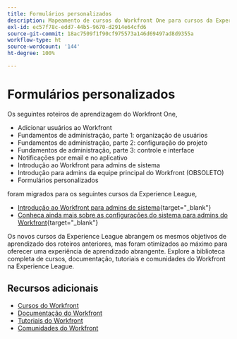 ```yaml
---
title: Formulários personalizados
description: Mapeamento de cursos do Workfront One para cursos da Experience League
exl-id: ec57f78c-edd7-44b5-9670-d2914e64cfd6
source-git-commit: 18ac7509f1f90cf975573a146d69497ad8d9355a
workflow-type: ht
source-wordcount: '144'
ht-degree: 100%

---
```


# Formulários personalizados

Os seguintes roteiros de aprendizagem do Workfront One,

* Adicionar usuários ao Workfront
* Fundamentos de administração, parte 1: organização de usuários
* Fundamentos de administração, parte 2: configuração do projeto
* Fundamentos de administração, parte 3: controle e interface
* Notificações por email e no aplicativo
* Introdução ao Workfront para admins de sistema
* Introdução para admins da equipe principal do Workfront (OBSOLETO)
* Formulários personalizados

foram migrados para os seguintes cursos da Experience League,

* [Introdução ao Workfront para admins de sistema](https://experienceleague.adobe.com/?recommended=Workfront-A-1-2022.1.admin){target="_blank"}
* [Conheça ainda mais sobre as configurações do sistema para admins do Workfront](https://experienceleague.adobe.com/?recommended=Workfront-A-1-2022.2.admin){target="_blank"}

Os novos cursos da Experience League abrangem os mesmos objetivos de aprendizado dos roteiros anteriores, mas foram otimizados ao máximo para oferecer uma experiência de aprendizado abrangente.  Explore a biblioteca completa de cursos, documentação, tutoriais e comunidades do Workfront na Experience League.

## Recursos adicionais

* [Cursos do Workfront](https://experienceleague.adobe.com/?lang=pt-BR&amp;Solution=Workfront#courses)
* [Documentação do Workfront](https://experienceleague.adobe.com/docs/workfront.html?lang=pt-BR)
* [Tutoriais do Workfront](https://experienceleague.adobe.com/docs/workfront-learn/tutorials-workfront/home.html?lang=pt-BR)
* [Comunidades do Workfront](https://experienceleaguecommunities.adobe.com/t5/workfront/ct-p/workfront)
